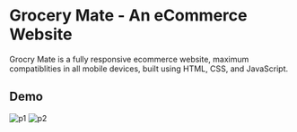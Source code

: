 # Grocery Mate - An eCommerce Website
Grocry Mate is a fully responsive ecommerce website, maximum compatiblities in all mobile devices, built using HTML, CSS, and JavaScript.
## Demo
![p1](https://user-images.githubusercontent.com/98582585/169979494-4789b877-396e-490a-b432-e9256824f6de.JPG)
![p2](https://user-images.githubusercontent.com/98582585/169979529-f134fd5a-bc9d-42bc-95c9-bfa18ac414e1.JPG)
